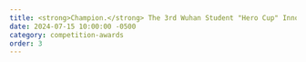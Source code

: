 ```yaml
---
title: <strong>Champion.</strong> The 3rd Wuhan Student "Hero Cup" Innovation and Entrepreneurship Competition
date: 2024-07-15 10:00:00 -0500
category: competition-awards
order: 3
---
```

